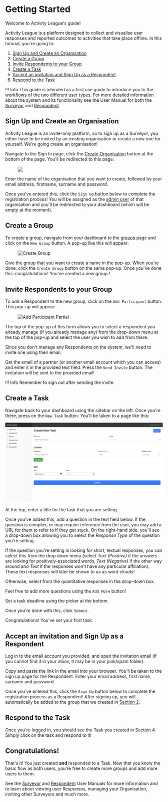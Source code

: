 # Getting Started

Welcome to Activity League's guide!

Activity League is a platform designed to collect and visualise user responses and reported outcomes to activities that take place offline. In this tutorial, you're going to:
  
  1. [Sign Up and Create an Organisation](#sign-up-and-create-an-organisation)
  2. [Create a Group](#create-a-group)
  3. [Invite Respondents to your Group](#invite-respondents-to-your-group)
  4. [Create a Task](#create-a-task)
  5. [Accept an invitation and Sign Up as a Respondent](#accept-an-invitation-and-sign-up-as-a-respondent)
  6. [Respond to the Task](#respond-to-the-task)

!!! Info
    This guide is intended as a first use guide to introduce you to the workflows of the two different user types. For more detailed information about the system and its functionality see the User Manual for both the [Surveyor](../surveyor/) and [Respondent](../respondent/).

## Sign Up and Create an Organisation

Activity League is an invite-only platform, so to sign up as a Surveyor, you either have to be invited by an existing organisation or create a new one for yourself. We're going create an organisation!

Navigate to the Sign In page, click the [Create Organisation](//178.79.143.29.xip.io:8000/create-organisation)
button at the bottom of the page. You'll be redirected to this page:

<figure>
  <img src="../img/create_organisation.png" width="250" align="center"/>
</figure>

Enter the name of the organisation that you want to create, followed by your email address, firstname, surname and password.

Once you've entered this, click the `Sign Up` button below to complete the registration process!
You will be assigned as the [admin user](#admin-user) of that organisation and you'll be redirected to your dashboard (which will be empty at the moment).

## Create a Group

To create a group, navigate from your dashboard to the [groups](//178.79.143.29.xip.io:8000/groups) page and click on the `New Group` button. A pop-up like this will appear:

<figure>
  <img src="../img/create_group.png" alt="Create Group" width="400" align="center"/>
</figure>

Give the group that you want to create a name in the pop-up. When you're done, click the `Create Group` button on the same pop-up. Once you've done this: congratulations! You've created a new group.!

## Invite Respondents to your Group

To add a Respondent to the new group, click on the `Add Participant` button. This pop-up will appear:

<figure>
  <img src="../img/add_participant_partial.png" alt="Add Participant Partial" width="400" align="center"/>
</figure>

The top of the pop-up of this form allows you to select a respondent you already manage (if you already manage any) from the drop-down menu at the top of the pop-up and select the user you wish to add from there.

Since you don't manage any Respondents on the system, we'll need to invite one using their email.

Get the email of a partner (or another email account which you can access) and enter it in the provided text field.
Press the `Send Invite` button.
The invitation will be sent to the provided email!

!!! Info
    Remember to sign out after sending the invite.

## Create a Task

Navigate back to your dashboard using the sidebar on the left. Once you're there, press on the `New Task` button. You'll be taken to a page like this: 

![Create A Task](img/new_task.png)

At the top, enter a title for the task that you are setting.

Once you've added this, add a question in the text field below. If the question is complex, or may require reference from the user, you may add a URL for them to refer to if they get stuck. On the right-hand side, you'll see a drop-down box allowing you to select the *Response Type* of the question you're setting. 

If the question you're setting is looking for short, textual responses, you can select this from the drop down menu (select *Text (Positive)* if the answers are looking for positively-associated words, *Text (Negative)* if the other way around and *Text* if the responses won't have any particular affiliation). These text responses will later be shown to us as word clouds!

Otherwise, select from the quantitative responses in the drop-down box. 

Feel free to add more questions using the `Add More` button!

Set a task deadline using the picker at the bottom.

Once you're done with this, click `Submit`.

Congratulations! You've set your first task.

## Accept an invitation and Sign Up as a Respondent

Log in to the email account you provided, and open the invitation email (if you cannot find it in your inbox, it may be in your junk/spam folder).

Copy and paste the link in the email into your browser. You'll be taken to the sign up page for the Respondent.
Enter your email address, first name, surname and password.

Once you've entered this, click the `Sign Up` button below to complete the registration process as a Respondent!
After signing up, you will automatically be added to the group that we created in [Section 2](#create-a-group).

## Respond to the Task

Once you're logged in, you should see the Task you created in [Section 4](#create-a-task).
Simply click on the task and respond to it!

## Congratulations!

That's it! You just created **and** responded to a Task.
Now that you know the basic flow as both users, you're free to create more groups and add more users to them.

See the [Surveyor](../surveyor/) and [Respondent](../respondent/) User Manuals for more information and to learn about viewing user Responses, managing your Organisation, inviting other Surveyors and much more.